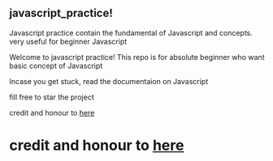 ## javascript_practice!

 Javascript practice contain the fundamental of Javascript and concepts. very useful for beginner Javascript

 Welcome to javascript practice! This repo is for absolute beginner who want basic concept of Javascript

 Incase you get stuck, read the documentaion on Javascript

 fill free to star the project

credit and honour to [here](https://javascript.info/)

# credit and honour to [here](https://javascript.info/)
